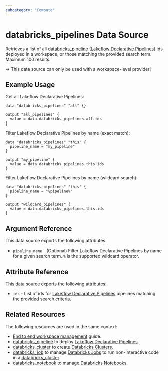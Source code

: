 ```yaml
---
subcategory: "Compute"
---
```

# databricks_pipelines Data Source

Retrieves a list of all [databricks_pipeline](../resources/pipeline.md) ([Lakeflow Declarative Pipelines](https://docs.databricks.com/aws/en/dlt)) ids deployed in a workspace, or those matching the provided search term. Maximum 100 results.

-> This data source can only be used with a workspace-level provider!

## Example Usage

Get all Lakeflow Declarative Pipelines:

```hcl
data "databricks_pipelines" "all" {}

output "all_pipelines" {
  value = data.databricks_pipelines.all.ids
}
```

Filter Lakeflow Declarative Pipelines by name (exact match):

```hcl
data "databricks_pipelines" "this" {
  pipeline_name = "my_pipeline"
}

output "my_pipeline" {
  value = data.databricks_pipelines.this.ids
}
```

Filter Lakeflow Declarative Pipelines by name (wildcard search):

```hcl
data "databricks_pipelines" "this" {
  pipeline_name = "%pipeline%"
}

output "wildcard_pipelines" {
  value = data.databricks_pipelines.this.ids
}
```

## Argument Reference

This data source exports the following attributes:

* `pipeline_name` - (Optional) Filter Lakeflow Declarative Pipelines by name for a given search term. `%` is the supported wildcard operator.

## Attribute Reference

This data source exports the following attributes:

* `ids` - List of ids for [Lakeflow Declarative Pipelines](https://docs.databricks.com/aws/en/dlt) pipelines matching the provided search criteria.

## Related Resources

The following resources are used in the same context:

* [End to end workspace management](../guides/workspace-management.md) guide.
* [databricks_pipeline](../resources/pipeline.md) to deploy [Lakeflow Declarative Pipelines](https://docs.databricks.com/aws/en/dlt).
* [databricks_cluster](cluster.md) to create [Databricks Clusters](https://docs.databricks.com/clusters/index.html).
* [databricks_job](job.md) to manage [Databricks Jobs](https://docs.databricks.com/jobs.html) to run non-interactive code in a [databricks_cluster](cluster.md).
* [databricks_notebook](notebook.md) to manage [Databricks Notebooks](https://docs.databricks.com/notebooks/index.html).
